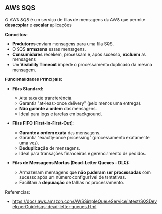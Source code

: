 ## AWS SQS

O AWS SQS é um serviço de filas de mensagens da AWS que permite **desacoplar** e **escalar** aplicações.

**Conceitos:**
* **Produtores** enviam mensagens para uma fila SQS.
* O SQS **armazena** essas mensagens.
* **Consumidores** recebem, processam e, após sucesso, **excluem** as mensagens.
* Um **Visibility Timeout** impede o processamento duplicado da mesma mensagem.

**Funcionalidades Principais:**

* **Filas Standard:**
    * Alta taxa de transferência.
    * Garantia "at-least-once delivery" (pelo menos uma entrega).
    * **Não garante a ordem** das mensagens.
    * Ideal para logs e tarefas em background.

* **Filas FIFO (First-In-First-Out):**
    * **Garante a ordem exata** das mensagens.
    * Garantia "exactly-once processing" (processamento exatamente uma vez).
    * **Deduplicação** de mensagens.
    * Ideal para transações financeiras e gerenciamento de pedidos.

* **Filas de Mensagens Mortas (Dead-Letter Queues - DLQ):**
    * Armazenam mensagens que **não puderam ser processadas** com sucesso após um número configurável de tentativas.
    * Facilitam a **depuração** de falhas no processamento.


Referencias: 
- https://docs.aws.amazon.com/AWSSimpleQueueService/latest/SQSDeveloperGuide/sqs-dead-letter-queues.html